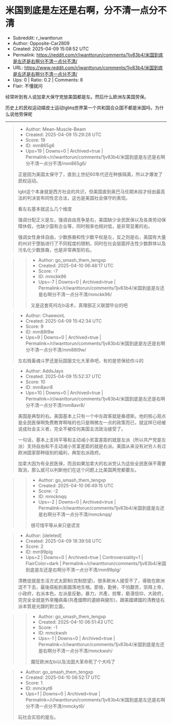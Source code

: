 # 米国到底是左还是右啊，分不清一点分不清

- Subreddit: r_iwanttorun
- Author: Opposite-Car2809
- Created: 2025-04-09 15:08:52 UTC
- Permalink: https://reddit.com/r/iwanttorun/comments/1jv83b4/米国到底是左还是右啊分不清一点分不清/
- URL: https://www.reddit.com/r/iwanttorun/comments/1jv83b4/米国到底是左还是右啊分不清一点分不清/
- Ups: 0 | Ratio: 0.2 | Comments: 8
- Flair: 不懂就问


经常听到有人说加拿大保守党放美国都是左。然后什么欧洲左美国劳保。

历史上的民权运动嬉皮士运动lgbtq世界第一个共和国合众国不都是米国吗，为什么说他劳保呢


---

> - Author: Mean-Muscle-Beam
> - Created: 2025-04-09 15:29:28 UTC
> - Score: 19
> - ID: mm865g6
> - Ups=19 | Downs=0 | Archived=true | Permalink=/r/iwanttorun/comments/1jv83b4/米国到底是左还是右啊分不清一点分不清/mm865g6/
>
> 正是因为美国太保守了，直到上世纪60年代还在种族隔离，所以才爆发了民权运动。
> 
> lgbt这个本身就是西方社会的共识，但美国直到奥巴马任期末段才经由最高法的判决宣布同性恋合法，这也是美国社会保守的表现。
> 
> 看左右基本就这么几个维度
> 
> 强调分配正义是左，强调自由竞争是右，美国缺少全民医保以及各类劳动保障休假，也缺少国有企业等，同时税率也相对低，是非常显著的右。
> 
> 强调女性身体自由，少数族裔和性少数平权是左，反之则是右，美国有大量的州对于堕胎进行了不同程度的限制，同时在社会层面抨击性少数群体以及污名化少数族裔，也是非常典型的右。

>> - Author: go_smash_them_tengxp
>> - Created: 2025-04-10 06:48:17 UTC
>> - Score: -7
>> - ID: mmckk96
>> - Ups=-7 | Downs=0 | Archived=true | Permalink=/r/iwanttorun/comments/1jv83b4/米国到底是左还是右啊分不清一点分不清/mmckk96/
>>
>> 又是这套死吗左b话术，真理部正义联盟毕业的吧

> - Author: ChaewonL
> - Created: 2025-04-09 15:42:34 UTC
> - Score: 9
> - ID: mm88t9w
> - Ups=9 | Downs=0 | Archived=true | Permalink=/r/iwanttorun/comments/1jv83b4/米国到底是左还是右啊分不清一点分不清/mm88t9w/
>
> 左右贱畜魂斗罗还是玩国服文化大革命吧，有的是劳保给你斗的

> - Author: AddsJays
> - Created: 2025-04-09 15:52:37 UTC
> - Score: 10
> - ID: mm8avr8
> - Ups=10 | Downs=0 | Archived=true | Permalink=/r/iwanttorun/comments/1jv83b4/米国到底是左还是右啊分不清一点分不清/mm8avr8/
>
> 美国是典型的右。美国基本上只有一个中左政客就是桑德斯。他的核心观点是全民医保啊免费教育啊啥的也只是稍微左一点的政策而已，就这样已经被说成社会主义者，完全不被任何美国主流政治接受了。
> 
> 一句话，基本上支持平等和主动减小贫富差距的就是左派（所以共产党是左派）支持自由和不主动减小贫富差距的就是右派。美国从来没有对穷人有过欧洲国家那种级别的福利，典型右派政府。 
> 
> 加拿大因为有全民医保，而且如果加拿大的右派党认为这些全民医保不需要取消，那么就可以判断他们在这个问题上比美国两党都要左。

>> - Author: go_smash_them_tengxp
>> - Created: 2025-04-10 06:49:15 UTC
>> - Score: -2
>> - ID: mmcknqq
>> - Ups=-2 | Downs=0 | Archived=true | Permalink=/r/iwanttorun/comments/1jv83b4/米国到底是左还是右啊分不清一点分不清/mmcknqq/
>>
>> 很可惜平等从来只是谎言

> - Author: [deleted]
> - Created: 2025-04-09 18:39:58 UTC
> - Score: 2
> - ID: mm99plg
> - Ups=2 | Downs=0 | Archived=true | Controversiality=1 | FlairColor=dark | Permalink=/r/iwanttorun/comments/1jv83b4/米国到底是左还是右啊分不清一点分不清/mm99plg/
>
> 清教徒就是生活方式太節制(克制慾望)，很多歐洲人接受不了，導致在歐洲混不下去，最後搭船到美國落地生根。節儉，勤勞，不怕艱苦，崇拜上帝，小政府，右派本色。左派是反動，暴力，共產，掠奪，褻瀆信仰，大政府，完完全全就是外來種病毒(共產國際的遺跡與變形)，跟美國建國的清教徒右派本質是光譜的對立面。

>> - Author: go_smash_them_tengxp
>> - Created: 2025-04-10 06:51:43 UTC
>> - Score: -1
>> - ID: mmckwsh
>> - Ups=-1 | Downs=0 | Archived=true | Permalink=/r/iwanttorun/comments/1jv83b4/米国到底是左还是右啊分不清一点分不清/mmckwsh/
>>
>> 魔怔欧洲左bi以及法国大革命死了个大吗了

> - Author: go_smash_them_tengxp
> - Created: 2025-04-10 06:52:17 UTC
> - Score: 1
> - ID: mmckyt6
> - Ups=1 | Downs=0 | Archived=true | Permalink=/r/iwanttorun/comments/1jv83b4/米国到底是左还是右啊分不清一点分不清/mmckyt6/
>
> 玩社会实验的是左。
